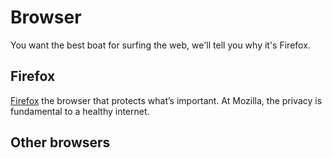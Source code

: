 # Browser
You want the best boat for surfing the web, we'll tell you why it's Firefox.
## Firefox
[Firefox](https://www.mozilla.org/en-US/firefox/new/) the browser that protects what’s important. At Mozilla, the privacy is fundamental to a healthy internet.
## Other browsers
